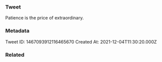 ### Tweet
Patience is the price of extraordinary.

### Metadata
Tweet ID: 1467093912116465670
Created At: 2021-12-04T11:30:20.000Z

### Related

